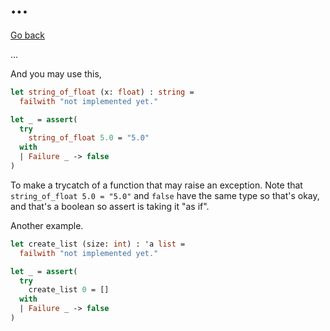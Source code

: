 # ...

[Go back](..)

...

<div class="sl"></div>

And you may use this,

```ocaml
let string_of_float (x: float) : string =
  failwith "not implemented yet." 

let _ = assert(
  try 
    string_of_float 5.0 = "5.0"
  with
  | Failure _ -> false 
)
```

To make a trycatch of a function that may raise an exception.
Note that ``string_of_float 5.0 = "5.0"`` and `false`
have the same type so that's okay, and that's a boolean
so assert is taking it "as if".

Another example.

```ocaml
let create_list (size: int) : 'a list =
  failwith "not implemented yet." 

let _ = assert(
  try 
    create_list 0 = []
  with
  | Failure _ -> false 
)
```